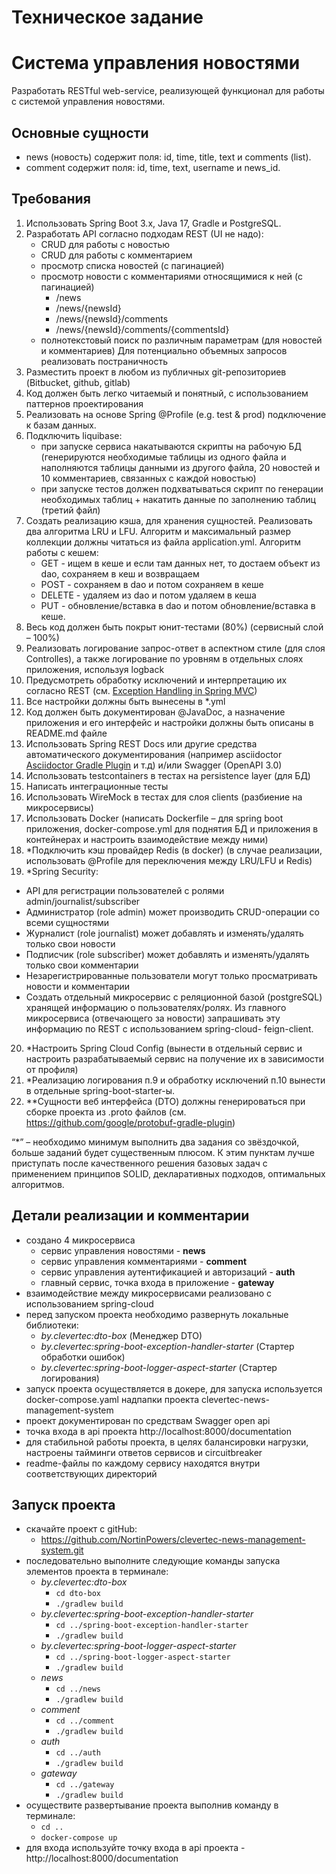 # Техническое задание

# Система управления новостями

Разработать RESTful web-service, реализующей функционал для работы с системой управления новостями.

## Основные сущности
- news (новость) содержит поля: id, time, title, text и comments (list).
- comment содержит поля: id, time, text, username и news_id.

## Требования
1. Использовать Spring Boot 3.x, Java 17, Gradle и PostgreSQL.
2. Разработать API согласно подходам REST (UI не надо):
    - CRUD для работы с новостью
    - CRUD для работы с комментарием
    - просмотр списка новостей (с пагинацией)
    - просмотр новости с комментариями относящимися к ней (с пагинацией)
        - /news
        - /news/{newsId}
        - /news/{newsId}/comments
        - /news/{newsId}/comments/{commentsId}
    - полнотекстовый поиск по различным параметрам (для новостей и комментариев)
      Для потенциально объемных запросов реализовать постраничность
3. Разместить проект в любом из публичных git-репозиториев (Bitbucket, github, gitlab)
4. Код должен быть легко читаемый и понятный, с использованием паттернов проектирования
5. Реализовать на основе Spring @Profile (e.g. test & prod) подключение к базам данных.
6. Подключить liquibase:
    - при запуске сервиса накатываются скрипты на рабочую БД (генерируются необходимые таблицы из одного файла и наполняются таблицы данными из другого файла, 20 новостей и 10 комментариев, связанных с каждой новостью)
    - при запуске тестов должен подхватываться скрипт по генерации необходимых таблиц + накатить данные по заполнению таблиц (третий файл)
7. Создать реализацию кэша, для хранения сущностей. Реализовать два алгоритма LRU и LFU. Алгоритм и максимальный размер коллекции должны читаться из файла application.yml. Алгоритм работы с кешем:
    - GET - ищем в кеше и если там данных нет, то достаем объект из dao, сохраняем в кеш и возвращаем
    - POST - сохраняем в dao и потом сохраняем в кеше
    - DELETE - удаляем из dao и потом удаляем в кеша
    - PUT - обновление/вставка в dao и потом обновление/вставка в кеше.
8. Весь код должен быть покрыт юнит-тестами (80%) (сервисный слой – 100%)
9. Реализовать логирование запрос-ответ в аспектном стиле (для слоя Controlles), а также логирование по уровням в отдельных слоях приложения, используя logback
10. Предусмотреть обработку исключений и интерпретацию их согласно REST (см. [Exception Handling in Spring MVC](https://spring.io/blog/2013/11/01/exception-handling-in-spring-mvc))
11. Все настройки должны быть вынесены в *.yml
12. Код должен быть документирован @JavaDoc, а назначение приложения и его интерфейс и настройки должны быть описаны в README.md файле
13. Использовать Spring REST Docs или другие средства автоматического документирования (например asciidoctor [Asciidoctor Gradle Plugin](https://asciidoctor.org/docs/asciidoctor-gradle-plugin/) и т.д) и/или Swagger (OpenAPI 3.0)
14. Использовать testcontainers в тестах на persistence layer (для БД)
15. Написать интеграционные тесты
16. Использовать WireMock в тестах для слоя clients (разбиение на микросервисы)
17. Использовать Docker (написать Dockerfile – для spring boot приложения, docker-compose.yml для поднятия БД и приложения в контейнерах и настроить взаимодействие между ними)
18. *Подключить кэш провайдер Redis (в docker) (в случае реализации, использовать @Profile для переключения между LRU/LFU и Redis)
19. *Spring Security:
- API для регистрации пользователей с ролями admin/journalist/subscriber
- Администратор (role admin) может производить CRUD-операции со всеми сущностями
- Журналист (role journalist) может добавлять и изменять/удалять только свои новости
- Подписчик (role subscriber) может добавлять и изменять/удалять только свои комментарии
- Незарегистрированные пользователи могут только просматривать новости и комментарии
- Создать отдельный микросервис с реляционной базой (postgreSQL) хранящей
информацию о пользователях/ролях. Из главного микросервиса (отвечающего за
новости) запрашивать эту информацию по  REST с использованием spring-cloud-
feign-client.
20.	*Настроить Spring Cloud Config (вынести в отдельный сервис и настроить разрабатываемый сервис на получение их в зависимости от профиля)
21.	*Реализацию логирования п.9 и обработку исключений п.10 вынести в отдельные
         spring-boot-starter-ы.
22.	**Сущности веб интерфейса (DTO) должны генерироваться при сборке проекта из .proto файлов (см. https://github.com/google/protobuf-gradle-plugin)

“*” – необходимо минимум выполнить два задания со звёздочкой, больше заданий будет существенным плюсом. К этим пунктам лучше приступать после качественного решения базовых задач с применением принципов SOLID, декларативных подходов, оптимальных алгоритмов.


## Детали реализации и комментарии

* создано 4 микросервиса
  * сервис управления новостями - __news__
  * сервис управления комментариями - __comment__  
  * сервис управления аутентификацией и авторизаций - __auth__
  * главный сервис, точка входа в приложение - __gateway__
* взаимодействие между микросервисами реализовано с использованием spring-cloud
* перед запуском проекта необходимо развернуть локальные библиотеки:
   * _by.clevertec:dto-box_ (Менеджер DTO)
   * _by.clevertec:spring-boot-exception-handler-starter_ (Стартер обработки ошибок)
   * _by.clevertec:spring-boot-logger-aspect-starter_ (Стартер логирования)
* запуск проекта осуществляется в докере, для запуска используется docker-compose.yaml надпапки проекта clevertec-news-management-system
* проект документирован по средствам Swagger open api
* точка входа в api проекта http://localhost:8000/documentation
* для стабильной работы проекта, в целях балансировки нагрузки, настроены тайминги ответов сервисов и circuitbreaker
* readme-файлы по каждому сервису находятся внутри соответствующих директорий

## Запуск проекта

* скачайте проект с gitHub:
  * https://github.com/NortinPowers/clevertec-news-management-system.git
* последовательно выполните следующие команды запуска элементов проекта в терминале:
  * _by.clevertec:dto-box_
    * ```cd dto-box```
    * ```./gradlew build```
  * _by.clevertec:spring-boot-exception-handler-starter_
    * ```cd ../spring-boot-exception-handler-starter```
    * ```./gradlew build```
  * _by.clevertec:spring-boot-logger-aspect-starter_
    * ```cd ../spring-boot-logger-aspect-starter```
    * ```./gradlew build```
  * _news_
    * ```cd ../news```
    * ```./gradlew build``` 
  * _comment_
    * ```cd ../comment```
    * ```./gradlew build``` 
  * _auth_
    * ```cd ../auth```
    * ```./gradlew build```  
  * _gateway_
    * ```cd ../gateway```
    * ```./gradlew build``` 
* осуществите развертывание проекта выполнив команду в терминале:
  * ```cd ..```
  * ```docker-compose up``` 
* для входа используйте точку входа в api проекта - http://localhost:8000/documentation

